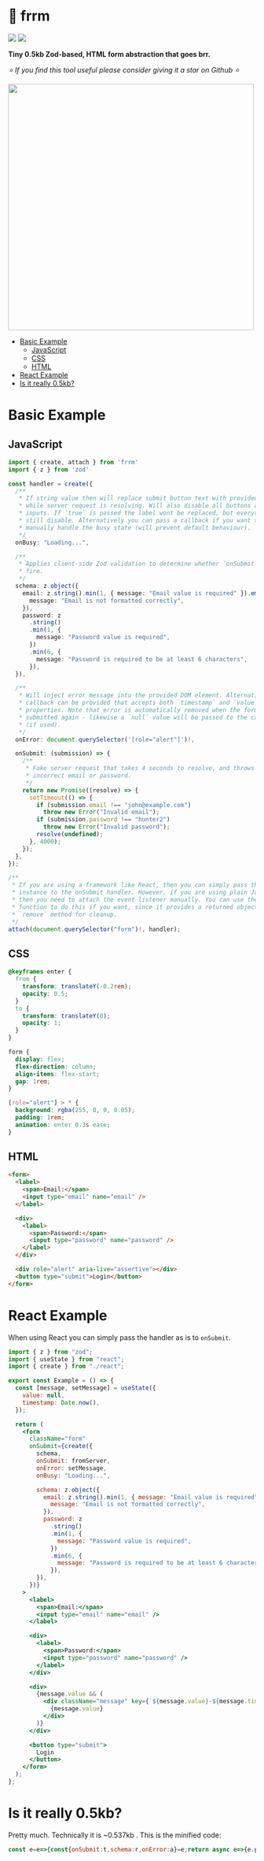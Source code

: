 <!-- omit in toc -->
# 🐇 frrm

[![](https://img.shields.io/npm/v/frrm)](https://www.npmjs.com/package/frrm)
[![](https://img.shields.io/github/stars/schalkventer/frrm?style=social)](https://github.com/schalkventer/frrm)

**Tiny 0.5kb Zod-based, HTML form abstraction that goes brr.**  

_⭐ If you find this tool useful please consider giving it a star on Github ⭐_

<img
src="https://github.com/user-attachments/assets/7523e907-893a-4540-bc8a-b6800fb8c566"
width="500">

- [Basic Example](#basic-example)
  - [JavaScript](#javascript)
  - [CSS](#css)
  - [HTML](#html)
- [React Example](#react-example)
- [Is it really 0.5kb?](#is-it-really-05kb)

# Basic Example

## JavaScript

```ts
import { create, attach } from 'frrm'
import { z } from 'zod'

const handler = create({
  /**
   * If string value then will replace submit button text with provided value
   * while server request is resolving. Will also disable all buttons and
   * inputs. If `true` is passed the label wont be replaced, but everything will
   * still disable. Alternatively you can pass a callback if you want to
   * manually handle the busy state (will prevent default behaviour).
   */
  onBusy: "Loading...",

  /**
   * Applies client-side Zod validation to determine whether `onSubmit` should
   * fire.
   */
  schema: z.object({
    email: z.string().min(1, { message: "Email value is required" }).email({
      message: "Email is not formatted correctly",
    }),
    password: z
      .string()
      .min(1, {
        message: "Password value is required",
      })
      .min(6, {
        message: "Password is required to be at least 6 characters",
      }),
  }),

  /**
   * Will inject error message into the provided DOM element. Alternatively a
   * callback can be provided that accepts both `timestamp` and `value`
   * properties. Note that error is automatically removed when the form is
   * submitted again - likewise a `null` value will be passed to the callback
   * (if used).
   */
  onError: document.querySelector('[role="alert"]')!,

  onSubmit: (submission) => {
    /**
     * Fake server request that takes 4 seconds to resolve, and throws on
     * incorrect email or password.
     */
    return new Promise((resolve) => {
      setTimeout(() => {
        if (submission.email !== "john@example.com")
          throw new Error("Invalid email");
        if (submission.password !== "hunter2")
          throw new Error("Invalid password");
        resolve(undefined);
      }, 4000);
    });
  },
});

/**
 * If you are using a framework like React, then you can simply pass the
 * instance to the onSubmit handler. However, if you are using plain JavaScript,
 * then you need to attach the event listener manually. You can use the `attach`
 * function to do this if you want, since it provides a returned object with a
 * `remove` method for cleanup.
 */
attach(document.querySelector("form")!, handler);

```

## CSS

```css
@keyframes enter {
  from {
    transform: translateY(-0.2rem);
    opacity: 0.5;
  }
  to {
    transform: translateY(0);
    opacity: 1;
  }
}

form {
  display: flex;
  flex-direction: column;
  align-items: flex-start;
  gap: 1rem;
}

[role="alert"] > * {
  background: rgba(255, 0, 0, 0.05);
  padding: 1rem;
  animation: enter 0.3s ease;
}
```

## HTML

```html
<form>
  <label>
    <span>Email:</span>
    <input type="email" name="email" />
  </label>

  <div>
    <label>
      <span>Password:</span>
      <input type="password" name="password" />
    </label>
  </div>

  <div role="alert" aria-live="assertive"></div>
  <button type="submit">Login</button>
</form>
```

# React Example

When using React you can simply pass the handler as is to `onSubmit`.

```jsx
import { z } from "zod";
import { useState } from "react";
import { create } from "./react";

export const Example = () => {
  const [message, setMessage] = useState({
    value: null,
    timestamp: Date.now(),
  });

  return (
    <form
      className="form"
      onSubmit={create({
        schema,
        onSubmit: fromServer,
        onError: setMessage,
        onBusy: "Loading...",

        schema: z.object({
          email: z.string().min(1, { message: "Email value is required" }).email({
            message: "Email is not formatted correctly",
          }),
          password: z
            .string()
            .min(1, {
              message: "Password value is required",
            })
            .min(6, {
              message: "Password is required to be at least 6 characters",
            }),
        }),
      })}
    >
      <label>
        <span>Email:</span>
        <input type="email" name="email" />
      </label>

      <div>
        <label>
          <span>Password:</span>
          <input type="password" name="password" />
        </label>
      </div>

      <div>
        {message.value && (
          <div className="message" key={`${message.value}-${message.timestamp}`}>
            {message.value}
          </div>
        )}
      </div>

      <button type="submit">
        Login
      </button>
    </form>
  );
};
```

# Is it really 0.5kb?

Pretty much. Technically it is ~0.537kb . This is the minified code:

```js
const e=e=>{const{onSubmit:t,schema:r,onError:a}=e;return async e=>{e.preventDefault(),a({value:null,timestamp:Date.now()});const n=e.currentTarget,o=Object.fromEntries(new FormData(n));try{const e=r.parse(o),n=await t(e);n&&a({value:n,timestamp:Date.now()})}catch(e){if(e.errors.length)return n.querySelector(`[name="${e.errors[0].path[0]}"]`).focus(),a({value:e.errors[0].message,timestamp:Date.now()});throw e}}},t=(e,t)=>(e.addEventListener("submit",t),{remove:()=>e.removeEventListener("submit",t)});export{t as attach,e as create};
```
